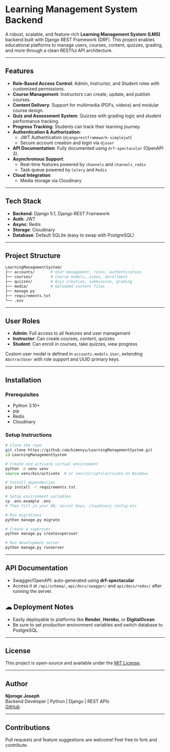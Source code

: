 
#  Learning Management System Backend

A robust, scalable, and feature-rich **Learning Management System (LMS)** backend built with Django REST Framework (DRF). This project enables educational platforms to manage users, courses, content, quizzes, grading, and more through a clean RESTful API architecture.

---

## Features

- **Role-Based Access Control**: Admin, Instructor, and Student roles with customized permissions.
- **Course Management**: Instructors can create, update, and publish courses.
- **Content Delivery**: Support for multimedia (PDFs, videos) and modular course design.
- **Quiz and Assessment System**: Quizzes with grading logic and student performance tracking.
- **Progress Tracking**: Students can track their learning journey.
- **Authentication & Authorization**:
  - JWT Authentication (`djangorestframework-simplejwt`)
  - Secure account creation and login via `djoser`
- **API Documentation**: Fully documented using `drf-spectacular` (OpenAPI 3).
- **Asynchronous Support**:
  - Real-time features powered by `channels` and `channels_redis`
  - Task queue powered by `Celery` and `Redis`
- **Cloud Integration**:
  - Media storage via Cloudinary
 
---

## Tech Stack

- **Backend**: Django 5.1, Django REST Framework
- **Auth**: JWT
- **Async**: Redis
- **Storage**: Cloudinary
- **Database**: Default SQLite (easy to swap with PostgreSQL)

---

## Project Structure

```bash
LearningManagementSystem/
├── accounts/       # User management, roles, authentication
├── courses/        # Course models, views, enrollment
├── quizzes/        # Quiz creation, submission, grading
├── media/          # Uploaded content files
├── manage.py
├── requirements.txt
└── .env            
```

---

##  User Roles

- **Admin**: Full access to all features and user management
- **Instructor**: Can create courses, content, quizzes
- **Student**: Can enroll in courses, take quizzes, view progress

Custom user model is defined in `accounts.models.User`, extending `AbstractUser` with role support and UUID primary keys.

---

##  Installation

### Prerequisites
- Python 3.10+
- pip
- Redis
- Cloudinary

### Setup Instructions

```bash
# Clone the repo
git clone https://github.com/kimenyu/LearningManagementSystem.git
cd LearningManagementSystem

# Create and activate virtual environment
python -m venv venv
source venv/bin/activate  # or venv\Scripts\activate on Windows

# Install dependencies
pip install -r requirements.txt

# Setup environment variables
cp .env.example .env
# Then fill in your DB, secret keys, cloudinary config etc.

# Run migrations
python manage.py migrate

# Create a superuser
python manage.py createsuperuser

# Run development server
python manage.py runserver
```

---

##  API Documentation

- Swagger/OpenAPI: auto-generated using **drf-spectacular**
- Access it at `/api/schema/`, `api/docs/swagger/` and `api/docs/redoc/` after running the server.


## ☁ Deployment Notes

- Easily deployable to platforms like **Render**, **Heroku**, or **DigitalOcean**
- Be sure to set production environment variables and switch database to PostgreSQL

---

##  License

This project is open-source and available under the [MIT License](LICENSE).

---

##  Author

**Njoroge Joseph**  
Backend Developer | Python | Django | REST APIs  
[GitHub](https://github.com/kimenyu)

---

##  Contributions

Pull requests and feature suggestions are welcome! Feel free to fork and contribute.
